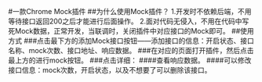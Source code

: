 #一款Chrome Mock插件
##为什么使用Mock插件？
1.开发时不依赖后端，不用等待接口返回200之后才能进行后面操作。
2.面对代码无侵入，不用在代码中写死Mock数据，正常开发，当联调时，关闭插件中对应接口的Mock即可。
##使用方式
###点击最下方的添加Mock接口按钮——添加接口的信息：开启状态、接口名称、mock次数、接口地址、响应数据。
###在对应的页面打开插件，然后点击最上方的进行mock按钮。
###点击详细：
####查看响应数据。
####可以修改接口信息：mock次数，开启状态，以及不想要了可以删除该接口。
